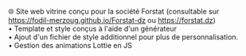 🌐 Site web vitrine conçu pour la société Forstat (consultable sur https://fodil-merzoug.github.io/Forstat-dz ou https://forstat.dz)  
• Template et style conçus à l'aide d'un générateur  
• Ajout d'un fichier de style additionnel pour plus de personnalisation.  
• Gestion des animations Lottie en JS  
